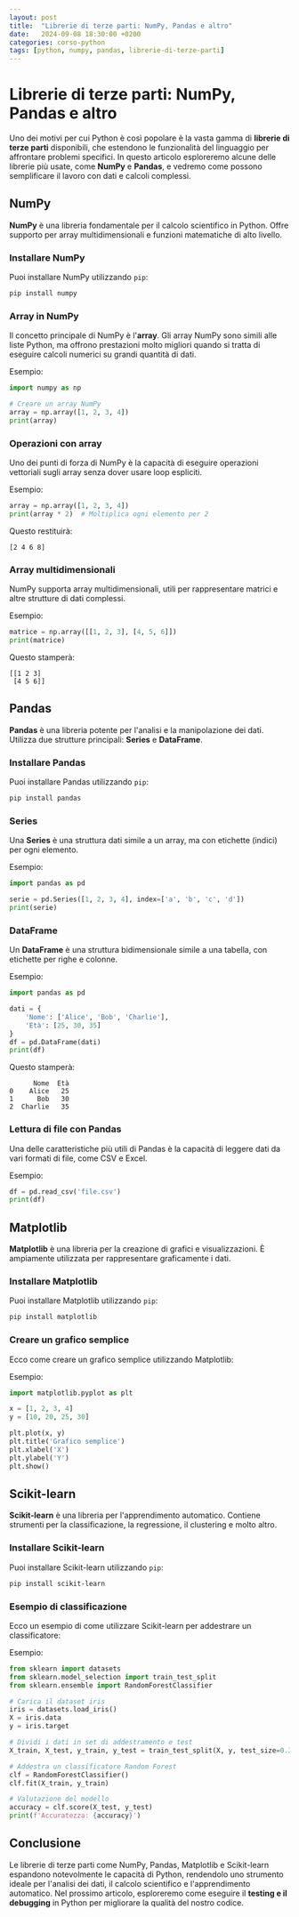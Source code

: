 ```yaml
---
layout: post
title:  "Librerie di terze parti: NumPy, Pandas e altro"
date:   2024-09-08 18:30:00 +0200
categories: corso-python
tags: [python, numpy, pandas, librerie-di-terze-parti]
---
```


# Librerie di terze parti: NumPy, Pandas e altro

Uno dei motivi per cui Python è così popolare è la vasta gamma di **librerie di terze parti** disponibili, che estendono le funzionalità del linguaggio per affrontare problemi specifici. In questo articolo esploreremo alcune delle librerie più usate, come **NumPy** e **Pandas**, e vedremo come possono semplificare il lavoro con dati e calcoli complessi.

## NumPy

**NumPy** è una libreria fondamentale per il calcolo scientifico in Python. Offre supporto per array multidimensionali e funzioni matematiche di alto livello.

### Installare NumPy

Puoi installare NumPy utilizzando `pip`:

```bash
pip install numpy
```

### Array in NumPy

Il concetto principale di NumPy è l'**array**. Gli array NumPy sono simili alle liste Python, ma offrono prestazioni molto migliori quando si tratta di eseguire calcoli numerici su grandi quantità di dati.

Esempio:
```python
import numpy as np

# Creare un array NumPy
array = np.array([1, 2, 3, 4])
print(array)
```

### Operazioni con array

Uno dei punti di forza di NumPy è la capacità di eseguire operazioni vettoriali sugli array senza dover usare loop espliciti.

Esempio:
```python
array = np.array([1, 2, 3, 4])
print(array * 2)  # Moltiplica ogni elemento per 2
```

Questo restituirà:
```
[2 4 6 8]
```

### Array multidimensionali

NumPy supporta array multidimensionali, utili per rappresentare matrici e altre strutture di dati complessi.

Esempio:
```python
matrice = np.array([[1, 2, 3], [4, 5, 6]])
print(matrice)
```

Questo stamperà:
```
[[1 2 3]
 [4 5 6]]
```

## Pandas

**Pandas** è una libreria potente per l'analisi e la manipolazione dei dati. Utilizza due strutture principali: **Series** e **DataFrame**.

### Installare Pandas

Puoi installare Pandas utilizzando `pip`:

```bash
pip install pandas
```

### Series

Una **Series** è una struttura dati simile a un array, ma con etichette (indici) per ogni elemento.

Esempio:
```python
import pandas as pd

serie = pd.Series([1, 2, 3, 4], index=['a', 'b', 'c', 'd'])
print(serie)
```

### DataFrame

Un **DataFrame** è una struttura bidimensionale simile a una tabella, con etichette per righe e colonne.

Esempio:
```python
import pandas as pd

dati = {
    'Nome': ['Alice', 'Bob', 'Charlie'],
    'Età': [25, 30, 35]
}
df = pd.DataFrame(dati)
print(df)
```

Questo stamperà:
```
      Nome  Età
0    Alice   25
1      Bob   30
2  Charlie   35
```

### Lettura di file con Pandas

Una delle caratteristiche più utili di Pandas è la capacità di leggere dati da vari formati di file, come CSV e Excel.

Esempio:
```python
df = pd.read_csv('file.csv')
print(df)
```

## Matplotlib

**Matplotlib** è una libreria per la creazione di grafici e visualizzazioni. È ampiamente utilizzata per rappresentare graficamente i dati.

### Installare Matplotlib

Puoi installare Matplotlib utilizzando `pip`:

```bash
pip install matplotlib
```

### Creare un grafico semplice

Ecco come creare un grafico semplice utilizzando Matplotlib:

Esempio:
```python
import matplotlib.pyplot as plt

x = [1, 2, 3, 4]
y = [10, 20, 25, 30]

plt.plot(x, y)
plt.title('Grafico semplice')
plt.xlabel('X')
plt.ylabel('Y')
plt.show()
```

## Scikit-learn

**Scikit-learn** è una libreria per l'apprendimento automatico. Contiene strumenti per la classificazione, la regressione, il clustering e molto altro.

### Installare Scikit-learn

Puoi installare Scikit-learn utilizzando `pip`:

```bash
pip install scikit-learn
```

### Esempio di classificazione

Ecco un esempio di come utilizzare Scikit-learn per addestrare un classificatore:

Esempio:
```python
from sklearn import datasets
from sklearn.model_selection import train_test_split
from sklearn.ensemble import RandomForestClassifier

# Carica il dataset iris
iris = datasets.load_iris()
X = iris.data
y = iris.target

# Dividi i dati in set di addestramento e test
X_train, X_test, y_train, y_test = train_test_split(X, y, test_size=0.3)

# Addestra un classificatore Random Forest
clf = RandomForestClassifier()
clf.fit(X_train, y_train)

# Valutazione del modello
accuracy = clf.score(X_test, y_test)
print(f'Accuratezza: {accuracy}')
```

## Conclusione

Le librerie di terze parti come NumPy, Pandas, Matplotlib e Scikit-learn espandono notevolmente le capacità di Python, rendendolo uno strumento ideale per l'analisi dei dati, il calcolo scientifico e l'apprendimento automatico. Nel prossimo articolo, esploreremo come eseguire il **testing e il debugging** in Python per migliorare la qualità del nostro codice.
